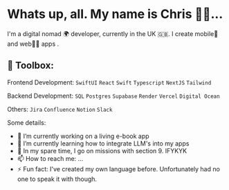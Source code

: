 # Whats up, all. My name is Chris 👋🏾...

I'm a digital nomad 🌍 developer, currently in the UK 🇬🇧. I create mobile📱 and web👨‍💻 apps .

## 🧰 Toolbox:

Frontend Development: `SwiftUI` `React` `Swift` `Typescript` `NextJS` `Tailwind`

Backend Development: `SQL` `Postgres` `Supabase` `Render` `Vercel` `Digital Ocean`

Others: `Jira` `Confluence` `Notion` `Slack`

Some details:
- 🔭 I’m currently working on a living e-book app
- 🌱 I’m currently learning how to integrate LLM's into my apps
- 💬 In my spare time, I go on missions with section 9. IFYKYK
- 📫 How to reach me: ...
- ⚡ Fun fact: I've created my own language before. Unfortunately had no one to speak it with though.

